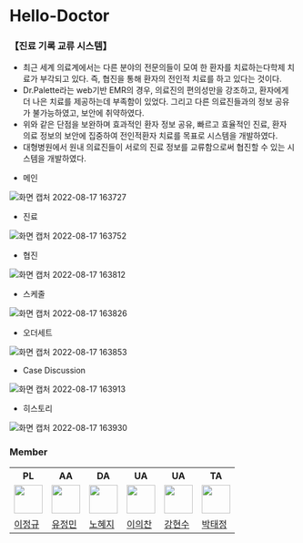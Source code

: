 # Hello-Doctor

### 【진료 기록 교류 시스템】
- 최근 세계 의료계에서는 다른 분야의 전문의들이 모여 한 환자를 치료하는다학제 치료가 부각되고 있다. 즉, 협진을 통해 환자의 전인적 치료를 하고 있다는 것이다.  
- Dr.Palette라는 web기반 EMR의 경우, 의료진의 편의성만을 강조하고, 환자에게 더 나은 치료를 제공하는데 부족함이 있었다. 그리고 다른 의료진들과의 정보 공유가 불가능하였고, 보안에 취약하였다. 
- 위와 같은 단점을 보완하며 효과적인 환자 정보 공유, 빠르고 효율적인 진료, 환자 의료 정보의 보안에 집중하여 전인적환자 치료를 목표로 시스템을 개발하였다.
- 대형병원에서 원내 의료진들이 서로의 진료 정보를 교류함으로써 협진할 수 있는 시스템을 개발하였다. 

+ 메인

![화면 캡처 2022-08-17 163727](https://user-images.githubusercontent.com/99178649/185063269-a4acc405-d2cb-4d92-9af4-607bf86d9ad2.png)

+ 진료 

![화면 캡처 2022-08-17 163752](https://user-images.githubusercontent.com/99178649/185063815-d0620e9b-77b1-4d26-9e59-0ed942115bc1.png)

+ 협진

![화면 캡처 2022-08-17 163812](https://user-images.githubusercontent.com/99178649/185063867-e05b0711-89ef-4e4f-9462-f65e02e13548.png)

+ 스케줄

![화면 캡처 2022-08-17 163826](https://user-images.githubusercontent.com/99178649/185064063-459fe4ad-1b7b-4429-82fc-eae4f29e5e0e.png)

+ 오더세트

![화면 캡처 2022-08-17 163853](https://user-images.githubusercontent.com/99178649/185064098-0010312e-8544-4c54-ba7c-88e5ce5ef27d.png)

+ Case Discussion

![화면 캡처 2022-08-17 163913](https://user-images.githubusercontent.com/99178649/185064145-3f7d9c04-d9bc-4091-ac71-db92da98b914.png)

+ 히스토리 

![화면 캡처 2022-08-17 163930](https://user-images.githubusercontent.com/99178649/185064186-1825dcc7-7920-4a25-9dbd-4a118e782fa2.png)


### Member
<table>
  <tr>
    <th>PL</th>
    <th>AA</th>
    <th>DA</th>
    <th>UA</th>
    <th>UA</th>
    <th>TA</th>
  </tr>
  <tr>
    <td><img src="https://avatars.githubusercontent.com/Mulenga0718" style="width:50px;"></td>
    <td><img src="https://avatars.githubusercontent.com/sugarPotato" style="width:50px;"></td>
    <td><img src="https://avatars.githubusercontent.com/novelop" style="width:50px;"></td>
    <td><img src="https://avatars.githubusercontent.com/mjkim001" style="width:50px;"></td>
    <td><img src="https://avatars.githubusercontent.com/mjkim001" style="width:50px;"></td>
    <td><img src="https://avatars.githubusercontent.com/morning123456" style="width:50px;"></td>
  </tr>
  <tr>
    <td><a href="https://github.com/Mulenga0718">이정규</a></td>
    <td><a href="https://github.com/sugarPotato">유정민</a></td>
    <td><a href="https://github.com/novelop">노혜지</a></td>
    <td><a href="https://github.com/mjkim001">이의찬</a></td>
    <td><a href="https://github.com/mjkim001">강현수</a></td>
    <td><a href="https://github.com/morning123456">박태정</a></td>
  </tr>
</table>
